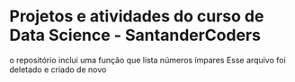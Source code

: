 # Projetos e atividades do curso de Data Science - SantanderCoders

o repositório inclui uma função que lista números ímpares
Esse arquivo foi deletado e criado de novo